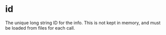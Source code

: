 # id

The unique long string ID for the info. This is not kept in memory, and must be loaded from files for each call.
